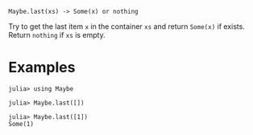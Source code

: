     Maybe.last(xs) -> Some(x) or nothing

Try to get the last item `x` in the container `xs` and return
`Some(x)` if exists.  Return `nothing` if `xs` is empty.

# Examples

```jldoctest
julia> using Maybe

julia> Maybe.last([])

julia> Maybe.last([1])
Some(1)
```
